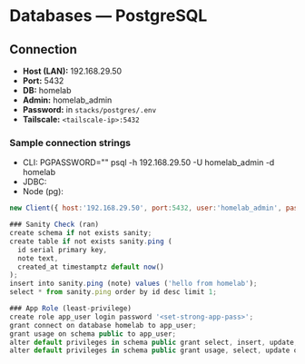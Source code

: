 # Databases — PostgreSQL

## Connection
- **Host (LAN):** 192.168.29.50
- **Port:** 5432
- **DB:** homelab
- **Admin:** homelab_admin
- **Password:** in `stacks/postgres/.env`
- **Tailscale:** `<tailscale-ip>:5432`

### Sample connection strings
- CLI:
PGPASSWORD="<pass>" psql -h 192.168.29.50 -U homelab_admin -d homelab
- JDBC:
- Node (pg):
```js
new Client({ host:'192.168.29.50', port:5432, user:'homelab_admin', password:'<pass>', database:'homelab' })

### Sanity Check (ran)
create schema if not exists sanity;
create table if not exists sanity.ping (
  id serial primary key,
  note text,
  created_at timestamptz default now()
);
insert into sanity.ping (note) values ('hello from homelab');
select * from sanity.ping order by id desc limit 1;

### App Role (least-privilege)
create role app_user login password '<set-strong-app-pass>';
grant connect on database homelab to app_user;
grant usage on schema public to app_user;
alter default privileges in schema public grant select, insert, update, delete on tables to app_user;
alter default privileges in schema public grant usage, select, update on sequences to app_user;

